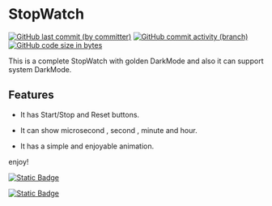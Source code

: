 # StopWatch
[![GitHub last commit (by committer)](https://img.shields.io/github/last-commit/mahan-07/Stop-Watch)](https://github.com/mahan-07/Stop-Watch/activity)
[![GitHub commit activity (branch)](https://img.shields.io/github/commit-activity/y/mahan-07/Stop-Watch?color=lightskyblue)](https://github.com/mahan-07/Stop-Watch/graphs/commit-activity)
[![GitHub code size in bytes](https://img.shields.io/github/languages/code-size/mahan-07/Stop-Watch)](#)

This is a complete StopWatch with golden DarkMode and also it can support system DarkMode.

## Features
+ It has Start/Stop and Reset buttons.

+ It can show microsecond , second , minute and hour.

+ It has a simple and enjoyable animation.

enjoy!

[![Static Badge](https://img.shields.io/badge/Follow-Me?style=for-the-badget&logo=github&label=Github&labelColor=black&link=https%3A%2F%2Fgithub.com%2Fmahan-07)
](https://github.com/mahan-07)

[![Static Badge](https://img.shields.io/badge/Pages-black?logo=GitHub%20Pages&label=GitHub&labelColor=gray)](https://mahan-07.github.io/myprojects/)
